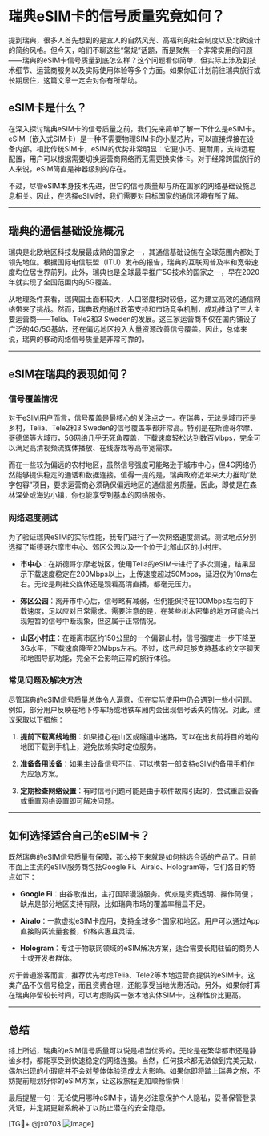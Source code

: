 # 瑞典eSIM卡的信号质量究竟如何？

提到瑞典，很多人首先想到的是宜人的自然风光、高福利的社会制度以及北欧设计的简约风格。但今天，咱们不聊这些“常规”话题，而是聚焦一个非常实用的问题——瑞典的eSIM卡信号质量到底怎么样？这个问题看似简单，但实际上涉及到技术细节、运营商服务以及实际使用体验等多个方面。如果你正计划前往瑞典旅行或长期居住，这篇文章一定会对你有所帮助。

## eSIM卡是什么？

在深入探讨瑞典eSIM卡的信号质量之前，我们先来简单了解一下什么是eSIM卡。eSIM（嵌入式SIM卡）是一种不需要物理SIM卡的小型芯片，可以直接焊接在设备内部。相比传统SIM卡，eSIM的优势非常明显：它更小巧、更耐用，支持远程配置，用户可以根据需要切换运营商网络而无需更换实体卡。对于经常跨国旅行的人来说，eSIM简直是神器级别的存在。

不过，尽管eSIM本身技术先进，但它的信号质量却与所在国家的网络基础设施息息相关。因此，在选择eSIM时，我们需要对目标国家的通信环境有所了解。

---

## 瑞典的通信基础设施概况

瑞典是北欧地区科技发展最成熟的国家之一，其通信基础设施在全球范围内都处于领先地位。根据国际电信联盟（ITU）发布的报告，瑞典的互联网普及率和宽带速度均位居世界前列。此外，瑞典也是全球最早推广5G技术的国家之一，早在2020年就实现了全国范围内的5G覆盖。

从地理条件来看，瑞典国土面积较大，人口密度相对较低，这为建立高效的通信网络带来了挑战。然而，瑞典政府通过政策支持和市场竞争机制，成功推动了三大主要运营商——Telia、Tele2和3 Sweden的发展。这三家运营商不仅在国内铺设了广泛的4G/5G基站，还在偏远地区投入大量资源改善信号覆盖。因此，总体来说，瑞典的移动网络信号质量是非常可靠的。

---

## eSIM在瑞典的表现如何？

### 信号覆盖情况

对于eSIM用户而言，信号覆盖是最核心的关注点之一。在瑞典，无论是城市还是乡村，Telia、Tele2和3 Sweden的信号覆盖率都非常高。特别是在斯德哥尔摩、哥德堡等大城市，5G网络几乎无死角覆盖，下载速度轻松达到数百Mbps，完全可以满足高清视频流媒体播放、在线游戏等高带宽需求。

而在一些较为偏远的农村地区，虽然信号强度可能略逊于城市中心，但4G网络仍然能够提供稳定的通话和数据连接。值得一提的是，瑞典政府近年来大力推动“数字包容”项目，要求运营商必须确保偏远地区的通信服务质量。因此，即使是在森林深处或海边小镇，你也能享受到基本的网络服务。

### 网络速度测试

为了验证瑞典eSIM的实际性能，我专门进行了一次网络速度测试。测试地点分别选择了斯德哥尔摩市中心、郊区公园以及一个位于北部山区的小村庄。

- **市中心**：在斯德哥尔摩老城区，使用Telia的eSIM卡进行了多次测速，结果显示下载速度稳定在200Mbps以上，上传速度超过50Mbps，延迟仅为10ms左右。无论是刷社交媒体还是观看高清直播，都毫无压力。
  
- **郊区公园**：离开市中心后，信号略有减弱，但仍能保持在100Mbps左右的下载速度，足以应对日常需求。需要注意的是，在某些树木密集的地方可能会出现短暂的信号中断现象，但这属于正常情况。

- **山区小村庄**：在距离市区约150公里的一个偏僻山村，信号强度进一步下降至3G水平，下载速度降至20Mbps左右。不过，这已经足够支持基本的文字聊天和地图导航功能，完全不会影响正常的旅行体验。

### 常见问题及解决方法

尽管瑞典的eSIM信号质量总体令人满意，但在实际使用中仍会遇到一些小问题。例如，部分用户反映在地下停车场或地铁车厢内会出现信号丢失的情况。对此，建议采取以下措施：

1. **提前下载离线地图**：如果担心在山区或隧道中迷路，可以在出发前将目的地的地图下载到手机上，避免依赖实时定位服务。
   
2. **准备备用设备**：如果主设备信号不佳，可以携带一部支持eSIM的备用手机作为应急方案。

3. **定期检查网络设置**：有时信号问题可能是由于软件故障引起的，尝试重启设备或重置网络设置即可解决问题。

---

## 如何选择适合自己的eSIM卡？

既然瑞典的eSIM信号质量有保障，那么接下来就是如何挑选合适的产品了。目前市面上主流的eSIM服务商包括Google Fi、Airalo、Hologram等，它们各自的特点如下：

- **Google Fi**：由谷歌推出，主打国际漫游服务。优点是资费透明、操作简便；缺点是部分地区支持有限，比如瑞典市场的覆盖率稍显不足。
  
- **Airalo**：一款虚拟eSIM卡应用，支持全球多个国家和地区。用户可以通过App直接购买流量套餐，价格实惠且灵活。

- **Hologram**：专注于物联网领域的eSIM解决方案，适合需要长期驻留的商务人士或开发者群体。

对于普通游客而言，推荐优先考虑Telia、Tele2等本地运营商提供的eSIM卡。这类产品不仅信号稳定，而且资费合理，还能享受当地优惠活动。另外，如果你打算在瑞典停留较长时间，可以考虑购买一张本地实体SIM卡，这样性价比更高。

---

## 总结

综上所述，瑞典的eSIM信号质量可以说是相当优秀的。无论是在繁华都市还是静谧乡村，都能享受到快速稳定的网络连接。当然，任何技术都无法做到完美无缺，偶尔出现的小瑕疵并不会对整体体验造成太大影响。如果你即将踏上瑞典之旅，不妨提前规划好你的eSIM方案，让这段旅程更加顺畅愉快！

最后提醒一句：无论使用哪种eSIM卡，请务必注意保护个人隐私，妥善保管登录凭证，并定期更新系统补丁以防止潜在的安全隐患。

[TG💪+ @jx0703 ![Image](https://github.com/user-attachments/assets/dbca1d08-cadb-493c-b0ec-ad6f7a83f270)]